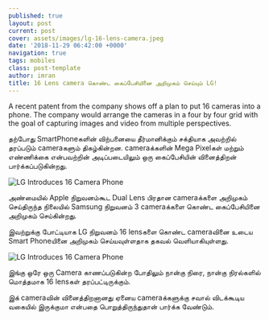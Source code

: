 ```yaml
---
published: true
layout: post
current: post
cover: assets/images/lg-16-lens-camera.jpeg
date: '2018-11-29 06:42:00 +0000'
navigation: true
tags: mobiles
class: post-template
author: imran
title: 16 Lens camera கொண்ட கைப்பேசியினை அறிமுகம் செய்யும் LG!
--- 
```

A recent patent from the company shows off a plan to put 16 cameras into a phone. The company would arrange the cameras in a four by four grid with the goal of capturing images and video from multiple perspectives.

தற்போது SmartPhoneகளின் விற்பனையை தீர்மானிக்கும் சக்தியாக அவற்றில் தரப்படும் cameraகளும் திகழ்கின்றன. cameraக்களின் Mega Pixelகள் மற்றும் எண்ணிக்கை என்பவற்றின் அடிப்படையிலும் ஒரு கைப்பேசியின் வினைத்திறன் பார்க்கப்படுகின்றது.

<p><img src="https://techlanka.lk/assets/images/lg-smartphone-camera.jpg" alt="LG Introduces 16 Camera Phone" /></p>

அண்மையில் Apple நிறுவனம்கூட Dual Lens பிரதான cameraக்களை அறிமுகம் செய்திருந்த நிலையில் Samsung நிறுவனம் 3 cameraக்களை கொண்ட கைப்பேசியினை அறிமுகம் செய்கின்றது.

இவற்றுக்கு போட்டியாக LG நிறுவனம் 16 lensகளை கொண்ட cameraவினை உடைய Smart Phoneயினை அறிமுகம் செய்யவுள்ளதாக தகவல் வெளியாகியுள்ளது.

<p><img src="https://techlanka.lk/assets/images/lg-4x4-camera-matrix.jpg" alt="LG Introduces 16 Camera Phone" /></p>

இங்கு ஒரே ஒரு Camera காணப்படுகின்ற போதிலும் நான்கு நிரை, நான்கு நிரல்களில் மொத்தமாக 16 lensகள் தரப்பட்டிருக்கும்.

இக் cameraவின் வினைத்திறனானது ஏனைய cameraக்களுக்கு சவால் விடக்கூடிய வகையில் இருக்குமா என்பதை பொறுத்திருந்துதான் பார்க்க வேண்டும்.